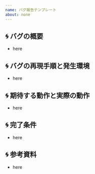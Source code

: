 ```yaml
---
name: バグ報告テンプレート
about: none
---
```

## :cyclone: バグの概要

- here

## :cyclone: バグの再現手順と発生環境

- here

## :cyclone: 期待する動作と実際の動作

- here

## :cyclone: 完了条件

- here

## :cyclone: 参考資料

- here